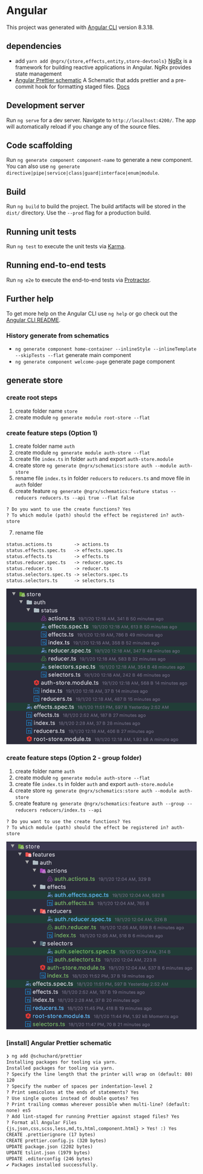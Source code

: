 # Angular

This project was generated with [Angular CLI](https://github.com/angular/angular-cli) version 8.3.18.

## dependencies

- add `yarn add @ngrx/{store,effects,entity,store-devtools}` [NgRx](https://ngrx.io/docs) is a framework for building reactive applications in Angular. NgRx provides state management
- [Angular Prettier schematic](https://github.com/schuchard/prettier-schematic) A Schematic that adds prettier and a pre-commit hook for formatting staged files. [Docs](https://prettier.io/docs/en/options.html)

## Development server

Run `ng serve` for a dev server. Navigate to `http://localhost:4200/`. The app will automatically reload if you change any of the source files.

## Code scaffolding

Run `ng generate component component-name` to generate a new component. You can also use `ng generate directive|pipe|service|class|guard|interface|enum|module`.

## Build

Run `ng build` to build the project. The build artifacts will be stored in the `dist/` directory. Use the `--prod` flag for a production build.

## Running unit tests

Run `ng test` to execute the unit tests via [Karma](https://karma-runner.github.io).

## Running end-to-end tests

Run `ng e2e` to execute the end-to-end tests via [Protractor](http://www.protractortest.org/).

## Further help

To get more help on the Angular CLI use `ng help` or go check out the [Angular CLI README](https://github.com/angular/angular-cli/blob/master/README.md).

### History generate from schematics

- `ng generate component home-container --inlineStyle --inlineTemplate --skipTests --flat` generate main component
- `ng generate component welcome-page` generate page component

## generate store

### create root steps

1. create folder name `store`
2. create module `ng generate module root-store --flat`

### create feature steps (Option 1)

1. create folder name `auth`
2. create module `ng generate module auth-store --flat`
3. create file `index.ts` in folder `auth` and export `auth-store.module`
4. create store `ng generate @ngrx/schematics:store auth --module auth-store`
5. rename file `index.ts` in folder `reducers` to `reducers.ts` and move file in `auth` folder
6. create feature `ng generate @ngrx/schematics:feature status --reducers reducers.ts --api true --flat false`

```text
? Do you want to use the create functions? Yes
? To which module (path) should the effect be registered in? auth-store
```

7. rename file

```text
status.actions.ts        -> actions.ts
status.effects.spec.ts   -> effects.spec.ts
status.effects.ts        -> effects.ts
status.reducer.spec.ts   -> reducer.spec.ts
status.reducer.ts        -> reducer.ts
status.selectors.spec.ts -> selectors.spec.ts
status.selectors.ts      -> selectors.ts
```

![store-structure](docs/images/store-01.png)

### create feature steps (Option 2 - group folder)

1. create folder name `auth`
2. create module `ng generate module auth-store --flat`
3. create file `index.ts` in folder `auth` and export `auth-store.module`
4. create store `ng generate @ngrx/schematics:store auth --module auth-store`
5. create feature `ng generate @ngrx/schematics:feature auth --group --reducers reducers/index.ts --api`

```text
? Do you want to use the create functions? Yes
? To which module (path) should the effect be registered in? auth-store
```

![store-structure](docs/images/store-02.png)

### [install] Angular Prettier schematic

```text
❯ ng add @schuchard/prettier
Installing packages for tooling via yarn.
Installed packages for tooling via yarn.
? Specify the line length that the printer will wrap on (default: 80) 120
? Specify the number of spaces per indentation-level 2
? Print semicolons at the ends of statements? Yes
? Use single quotes instead of double quotes? Yes
? Print trailing commas wherever possible when multi-line? (default: none) es5
? Add lint-staged for running Prettier against staged files? Yes
? Format all Angular Files {js,json,css,scss,less,md,ts,html,component.html} > Yes! :) Yes
CREATE .prettierignore (17 bytes)
CREATE prettier.config.js (320 bytes)
UPDATE package.json (2202 bytes)
UPDATE tslint.json (1979 bytes)
UPDATE .editorconfig (246 bytes)
✔ Packages installed successfully.
```
